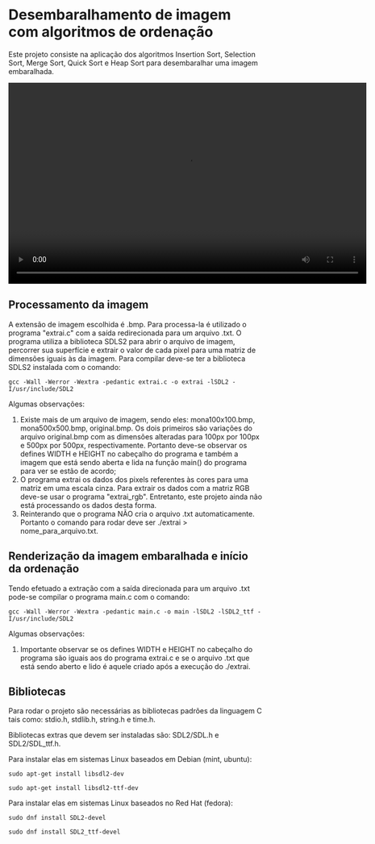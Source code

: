 # Desembaralhamento de imagem com algoritmos de ordenação
Este projeto consiste na aplicação dos algoritmos Insertion Sort, Selection Sort, Merge Sort, Quick Sort e Heap Sort para desembaralhar uma imagem embaralhada.

<video width="710" height="399" controls>
  <source src="./video.mp4" type="video/mp4">
  Seu navegador não suporta o elemento de vídeo.
</video>

## Processamento da imagem
A extensão de imagem escolhida é .bmp. Para processa-la é utilizado o programa "extrai.c" com a saída redirecionada para um arquivo .txt. O programa utiliza a biblioteca SDLS2 para abrir o arquivo de imagem, percorrer sua superfície e extrair o valor de cada pixel para uma matriz de dimensões iguais às da imagem. 
Para compilar deve-se ter a biblioteca SDLS2 instalada com o comando:
```
gcc -Wall -Werror -Wextra -pedantic extrai.c -o extrai -lSDL2 -I/usr/include/SDL2
```

Algumas observações:
1. Existe mais de um arquivo de imagem, sendo eles: mona100x100.bmp, mona500x500.bmp, original.bmp. Os dois primeiros são variações do arquivo original.bmp com as dimensões alteradas para 100px por 100px e 500px por 500px, respectivamente. Portanto deve-se observar os defines WIDTH e HEIGHT no cabeçalho do programa e também a imagem que está sendo aberta e lida na função main() do programa para ver se estão de acordo;
2. O programa extrai os dados dos pixels referentes às cores para uma matriz em uma escala cinza. Para extrair os dados com a matriz RGB deve-se usar o programa "extrai_rgb". Entretanto, este projeto ainda não está processando os dados desta forma.
3. Reinterando que o programa NÃO cria o arquivo .txt automaticamente. Portanto o comando para rodar deve ser ./extrai > nome_para_arquivo.txt.

## Renderização da imagem embaralhada e início da ordenação
Tendo efetuado a extração com a saída direcionada para um arquivo .txt pode-se compilar o programa main.c com o comando:
```
gcc -Wall -Werror -Wextra -pedantic main.c -o main -lSDL2 -lSDL2_ttf -I/usr/include/SDL2
```

Algumas observações:
1. Importante observar se os defines WIDTH e HEIGHT no cabeçalho do programa são iguais aos do programa extrai.c e se o arquivo .txt que está sendo aberto e lido é aquele criado após a execução do ./extrai.

## Bibliotecas
Para rodar o projeto são necessárias as bibliotecas padrões da linguagem C tais como: stdio.h, stdlib.h, string.h e time.h.

Bibliotecas extras que devem ser instaladas são: SDL2/SDL.h e SDL2/SDL_ttf.h.

Para instalar elas em sistemas Linux baseados em Debian (mint, ubuntu):
```
sudo apt-get install libsdl2-dev

sudo apt-get install libsdl2-ttf-dev

```

Para instalar elas em sistemas Linux baseados no Red Hat (fedora):
```
sudo dnf install SDL2-devel

sudo dnf install SDL2_ttf-devel

```




